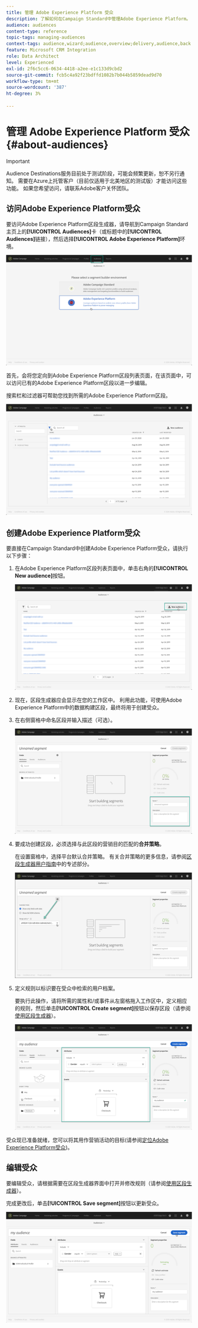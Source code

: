 ```yaml
---
title: 管理 Adobe Experience Platform 受众
description: 了解如何在Campaign Standard中管理Adobe Experience Platform。
audience: audiences
content-type: reference
topic-tags: managing-audiences
context-tags: audience,wizard;audience,overview;delivery,audience,back
feature: Microsoft CRM Integration
role: Data Architect
level: Experienced
exl-id: 2f6c5cc6-0634-4418-a2ee-e1c133d9cbd2
source-git-commit: fcb5c4a92f23bdffd1082b7b044b5859dead9d70
workflow-type: tm+mt
source-wordcount: '387'
ht-degree: 3%

---
```


# 管理 Adobe Experience Platform 受众 {#about-audiences}

>[!IMPORTANT]
>
>Audience Destinations服务目前处于测试阶段，可能会频繁更新，恕不另行通知。 需要在Azure上托管客户（目前仅适用于北美地区的测试版）才能访问这些功能。 如果您希望访问，请联系Adobe客户关怀团队。

## 访问Adobe Experience Platform受众

要访问Adobe Experience Platform区段生成器，请导航到Campaign Standard主页上的&#x200B;**[!UICONTROL Audiences]**&#x200B;卡（或标题中的&#x200B;**[!UICONTROL Audiences]**&#x200B;链接），然后选择&#x200B;**[!UICONTROL Adobe Experience Platform]**&#x200B;环境。

![](assets/aep_audiences_access.png)

首先，会将您定向到Adobe Experience Platform区段列表页面，在该页面中，可以访问已有的Adobe Experience Platform区段以进一步编辑。

搜索栏和过滤器可帮助您找到所需的Adobe Experience Platform区段。

![](assets/aep_audiences_list.png)

## 创建Adobe Experience Platform受众

要直接在Campaign Standard中创建Adobe Experience Platform受众，请执行以下步骤：

1. 在Adobe Experience Platform区段列表页面中，单击右角的&#x200B;**[!UICONTROL New audience]**&#x200B;按钮。

   ![](assets/aep_audiences_creation_create.png)

1. 现在，区段生成器应会显示在您的工作区中。 利用此功能，可使用Adobe Experience Platform中的数据构建区段，最终将用于创建受众。

1. 在右侧窗格中命名区段并输入描述（可选）。

   ![](assets/aep_audiences_creation_edit_name.png)

1. 要成功创建区段，必须选择与此区段的营销目的匹配的&#x200B;**合并策略**。

   在设置窗格中，选择平台默认合并策略。 有关合并策略的更多信息，请参阅[区段生成器用户指南](https://experienceleague.adobe.com/docs/experience-platform/segmentation/ui/overview.html)中的专述部分。

   ![](assets/aep_audiences_mergepolicy.png)

1. 定义规则以标识要在受众中检索的用户档案。

   要执行此操作，请将所需的属性和/或事件从左窗格拖入工作区中，定义相应的规则，然后单击&#x200B;**[!UICONTROL Create segment]**&#x200B;按钮以保存区段（请参阅[使用区段生成器](../../integrating/using/aep-using-segment-builder.md)）。

   ![](assets/aep_audiences_creation_query.png)

受众现已准备就绪，您可以将其用作营销活动的目标(请参阅[定位Adobe Experience Platform受众](../../integrating/using/aep-targeting-audiences.md))。

## 编辑受众

要编辑受众，请根据需要在区段生成器界面中打开并修改规则（请参阅[使用区段生成器](../../integrating/using/aep-using-segment-builder.md)）。

完成更改后，单击&#x200B;**[!UICONTROL Save segment]**&#x200B;按钮以更新受众。

![](assets/aep_audiences_editing.png)
